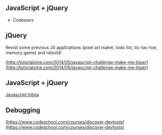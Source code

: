 ## JavaScript + jQuery

- Codewars

## jQuery

Revist some previous JS applications (pixel art maker, todo list, tic-tac-toe, memory game) and rebuild!

[http://tutorialzine.com/2014/05/javascript-challenge-make-me-blue/](http://tutorialzine.com/2014/05/javascript-challenge-make-me-blue/)

## JavaScript + jQuery

[Javascript Inbox](http://howto.galvanize.com/tutorials/2015-05-07-javascript-inbox/)

## Debugging

[https://www.codeschool.com/courses/discover-devtools](https://www.codeschool.com/courses/discover-devtools)